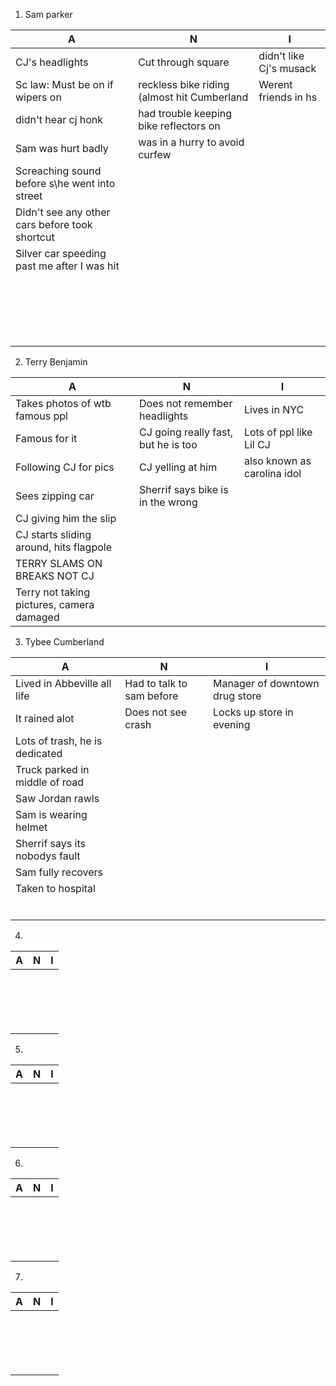 1. Sam parker

|          A          |          N          |          I          |
|---------------------|---------------------|---------------------|
| CJ's headlights     | Cut through square  | didn't like Cj's musack |
| Sc law: Must be on if wipers on  | reckless bike riding (almost hit Cumberland | Werent friends in hs |
| didn't hear cj honk | had trouble keeping bike reflectors on |                     |
| Sam was hurt badly  | was in a hurry to avoid curfew |          |
| Screaching sound before s\he went into street |                     |                     |
| Didn't see any other cars before took shortcut |                     |                     |
| Silver car speeding past me after I was hit |                     |                     |
|                     |                     |                     |
|                     |                     |                     |
|                     |                     |                     |
|                     |                     |                     |
|                     |                     |                     |
|                     |                     |                     |
|                     |                     |                     |
|                     |                     |                     |
|                     |                     |                     |
|                     |                     |                     |
|                     |                     |                     |
|                     |                     |                     |
|                     |                     |                     |
|                     |                     |                     |
|                     |                     |                     |
|                     |                     |                     |
|                     |                     |                     |
|                     |                     |                     |
|                     |                     |                     |

2. Terry Benjamin

|                A               |                N               |                I               |
|--------------------------------|--------------------------------|--------------------------------|
| Takes photos of wtb famous ppl | Does not remember headlights   | Lives in NYC                   |
| Famous for it                  | CJ going really fast, but he is too  | Lots of ppl like Lil CJ        |
| Following CJ for pics          | CJ yelling at him              | also known as carolina idol    |
| Sees zipping car               | Sherrif says bike is in the wrong |                                |
| CJ giving him the slip         |                                |                                |
| CJ starts sliding around, hits flagpole |                                |                                |
| TERRY SLAMS ON BREAKS NOT CJ   |                                |                                |
| Terry not taking pictures, camera damaged |                                |                                |

3. Tybee Cumberland


|                A               |                N               |                I               |
|--------------------------------|--------------------------------|--------------------------------|
| Lived in Abbeville all life    | Had to talk to sam before      | Manager of downtown drug store |
| It rained alot                 | Does not see crash             | Locks up store in evening      |
| Lots of trash, he is dedicated |                                |                                |
| Truck parked in middle of road |                                |                                |
| Saw Jordan rawls               |                                |                                |
| Sam is wearing helmet          |                                |                                |
| Sherrif says its nobodys fault |                                |                                |
| Sam fully recovers             |                                |                                |
| Taken to hospital              |                                |                                |
|                                |                                |                                |
|                                |                                |                                |
|                                |                                |                                |
|                                |                                |                                |
|                                |                                |                                |
|                                |                                |                                |

4. 


|                A               |                N               |                I               |
|--------------------------------|--------------------------------|--------------------------------|
|                                |                                |                                |
|                                |                                |                                |
|                                |                                |                                |
|                                |                                |                                |
|                                |                                |                                |
|                                |                                |                                |
|                                |                                |                                |
|                                |                                |                                |
|                                |                                |                                |
|                                |                                |                                |
|                                |                                |                                |
|                                |                                |                                |
|                                |                                |                                |
|                                |                                |                                |
|                                |                                |                                |
|                                |                                |                                |
|                                |                                |                                |

5. 


|                A               |                N               |                I               |
|--------------------------------|--------------------------------|--------------------------------|
|                                |                                |                                |
|                                |                                |                                |
|                                |                                |                                |
|                                |                                |                                |
|                                |                                |                                |
|                                |                                |                                |
|                                |                                |                                |
|                                |                                |                                |
|                                |                                |                                |
|                                |                                |                                |
|                                |                                |                                |
|                                |                                |                                |
|                                |                                |                                |
|                                |                                |                                |
|                                |                                |                                |
|                                |                                |                                |
|                                |                                |                                |

6.


|                A               |                N               |                I               |
|--------------------------------|--------------------------------|--------------------------------|
|                                |                                |                                |
|                                |                                |                                |
|                                |                                |                                |
|                                |                                |                                |
|                                |                                |                                |
|                                |                                |                                |
|                                |                                |                                |
|                                |                                |                                |
|                                |                                |                                |
|                                |                                |                                |
|                                |                                |                                |
|                                |                                |                                |
|                                |                                |                                |
|                                |                                |                                |
|                                |                                |                                |
|                                |                                |                                |
|                                |                                |                                |

7.


|                A               |                N               |                I               |
|--------------------------------|--------------------------------|--------------------------------|
|                                |                                |                                |
|                                |                                |                                |
|                                |                                |                                |
|                                |                                |                                |
|                                |                                |                                |
|                                |                                |                                |
|                                |                                |                                |
|                                |                                |                                |
|                                |                                |                                |
|                                |                                |                                |
|                                |                                |                                |
|                                |                                |                                |
|                                |                                |                                |
|                                |                                |                                |
|                                |                                |                                |
|                                |                                |                                |
|                                |                                |                                |
